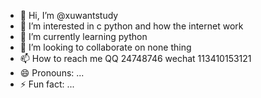 - 👋 Hi, I’m @xuwantstudy
- 👀 I’m interested in c python and how the internet work 
- 🌱 I’m currently learning python
- 💞️ I’m looking to collaborate on none thing
- 📫 How to reach me QQ 24748746 wechat 113410153121
- 😄 Pronouns: ...
- ⚡ Fun fact: ...

<!---
xuwantstudy/xuwantstudy is a ✨ special ✨ repository because its `README.md` (this file) appears on your GitHub profile.
You can click the Preview link to take a look at your changes.
--->
